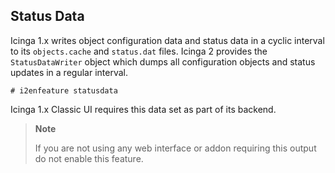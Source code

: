 ## Status Data

Icinga 1.x writes object configuration data and status data in a cyclic
interval to its `objects.cache` and `status.dat` files. Icinga 2 provides
the `StatusDataWriter` object which dumps all configuration objects and
status updates in a regular interval.

    # i2enfeature statusdata
    
Icinga 1.x Classic UI requires this data set as part of its backend.
    
> **Note**
>
> If you are not using any web interface or addon requiring this output
> do not enable this feature.
